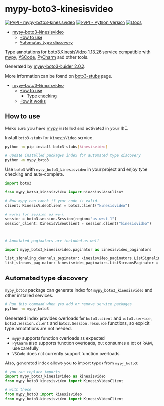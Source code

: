 # mypy-boto3-kinesisvideo

[![PyPI - mypy-boto3-kinesisvideo](https://img.shields.io/pypi/v/mypy-boto3-kinesisvideo.svg?color=blue)](https://pypi.org/project/mypy-boto3-kinesisvideo)
[![PyPI - Python Version](https://img.shields.io/pypi/pyversions/mypy-boto3-kinesisvideo.svg?color=blue)](https://pypi.org/project/mypy-boto3-kinesisvideo)
[![Docs](https://img.shields.io/readthedocs/mypy-boto3-builder.svg?color=blue)](https://mypy-boto3-builder.readthedocs.io/)

- [mypy-boto3-kinesisvideo](#mypy-boto3-kinesisvideo)
  - [How to use](#how-to-use)
  - [Automated type discovery](#automated-type-discovery)


Type annotations for
[boto3.KinesisVideo 1.13.26](https://boto3.amazonaws.com/v1/documentation/api/1.13.26/reference/services/kinesisvideo.html#KinesisVideo) service
compatible with [mypy](https://github.com/python/mypy), [VSCode](https://code.visualstudio.com/),
[PyCharm](https://www.jetbrains.com/pycharm/) and other tools.

Generated by [mypy-boto3-buider 2.0.2](https://github.com/vemel/mypy_boto3_builder).

More information can be found on [boto3-stubs](https://pypi.org/project/boto3-stubs/) page.

- [mypy-boto3-kinesisvideo](#mypy-boto3-kinesisvideo)
  - [How to use](#how-to-use)
    - [Type checking](#type-checking)
  - [How it works](#how-it-works)

## How to use

Make sure you have [mypy](https://github.com/python/mypy) installed and activated in your IDE.

Install `boto3-stubs` for `KinesisVideo` service.

```bash
python -m pip install boto3-stubs[kinesisvideo]

# update installed packages index for automated type discovery
python -m mypy_boto3
```

Use `boto3` with `mypy_boto3_kinesisvideo` in your project and enjoy type checking and auto-complete.

```python
import boto3

from mypy_boto3_kinesisvideo import KinesisVideoClient

# Now mypy can check if your code is valid.
client: KinesisVideoClient = boto3.client("kinesisvideo")

# works for session as well
session = boto3.session.Session(region="us-west-1")
session_client: KinesisVideoClient = session.client("kinesisvideo")



# Annotated paginators are included as well

import mypy_boto3_kinesisvideo.paginator as kinesisvideo_paginators

list_signaling_channels_paginator: kinesisvideo_paginators.ListSignalingChannelsPaginator = client.get_paginator("list_signaling_channels")
list_streams_paginator: kinesisvideo_paginators.ListStreamsPaginator = client.get_paginator("list_streams")
```

## Automated type discovery

`mypy_boto3` package can generate index for `mypy_boto3_kinesisvideo` and other installed services.

```bash
# Run this command when you add or remove service packages
python -m mypy_boto3
```

Generated index provides overloads for `boto3.client` and `boto3.service`,
`boto3.Session.client` and `boto3.Session.resource` functions,
so explicit type annotations are not needed.

- `mypy` supports function overloads as expected
- `PyCharm` also supports function overloads, but consumes a lot of RAM, use carefully
- `VSCode` does not currently support function overloads

Also, generated index allows you to import types from `mypy_boto3`:

```python
# you can replace imports
import mypy_boto3_kinesisvideo as kinesisvideo
from mypy_boto3_kinesisvideo import KinesisVideoClient

# with these
from mypy_boto3 import kinesisvideo
from mypy_boto3.kinesisvideo import KinesisVideoClient
```